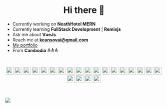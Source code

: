 <h1 align="center">Hi there 👋 </h1>

- Currently working on **NeathHotel MERN**
- Currently learning **FullStack Development** | **Remixjs**
- Ask me about **VueJs**
- Reach me at [**keansovai@gmail.com**](mailto:keansovai@gmail.com)
- [My portfolio](https://sovai.dev)
- From **Cambodia ≙≜≙**

&nbsp;
<p align="center"> 
    <img src="https://cdn.jsdelivr.net/gh/devicons/devicon@latest/icons/vuejs/vuejs-original.svg" width="24" height="24"/>
    <img src="https://cdn.jsdelivr.net/gh/devicons/devicon@latest/icons/nuxtjs/nuxtjs-original.svg" width="24" height="24"/>    
    <img src="https://cdn.jsdelivr.net/gh/devicons/devicon@latest/icons/react/react-original.svg" width="24" height="24"/>
    <img src="https://cdn.jsdelivr.net/gh/devicons/devicon@latest/icons/nextjs/nextjs-original.svg" width="24" height="24"/>
    <img src="https://cdn.jsdelivr.net/gh/devicons/devicon@latest/icons/angular/angular-plain.svg" width="24" height="24"/>
    <img src="https://cdn.jsdelivr.net/gh/devicons/devicon@latest/icons/nodejs/nodejs-original.svg" width="24" height="24" />
    <img src="https://cdn.jsdelivr.net/gh/devicons/devicon@latest/icons/postman/postman-original.svg" width="24" height="24" />
    <img src="https://cdn.jsdelivr.net/gh/devicons/devicon@latest/icons/pnpm/pnpm-original.svg" width="24" height="24" />
    <img src="https://cdn.jsdelivr.net/gh/devicons/devicon@latest/icons/npm/npm-original-wordmark.svg" width="24" height="24" />
    <img src="https://cdn.jsdelivr.net/gh/devicons/devicon@latest/icons/vitejs/vitejs-original.svg" width="24" height="24" />
    <img src="https://cdn.jsdelivr.net/gh/devicons/devicon@latest/icons/playwright/playwright-original.svg" width="24" height="24"/>
    <img src="https://cdn.jsdelivr.net/gh/devicons/devicon@latest/icons/figma/figma-original.svg" width="24" height="24" />
    <img src="https://cdn.jsdelivr.net/gh/devicons/devicon@latest/icons/xd/xd-original.svg" width="24" height="24" />
    <img src="https://cdn.jsdelivr.net/gh/devicons/devicon@latest/icons/tailwindcss/tailwindcss-original.svg" width="24" height="24" />
    <img src="https://cdn.jsdelivr.net/gh/devicons/devicon@latest/icons/mongodb/mongodb-original-wordmark.svg" width="24" height="24" />
    <img src="https://cdn.jsdelivr.net/gh/devicons/devicon@latest/icons/amazonwebservices/amazonwebservices-original-wordmark.svg" width="24" height="24" />
    <img src="https://cdn.jsdelivr.net/gh/devicons/devicon@latest/icons/digitalocean/digitalocean-original.svg" width="24" height="24" />
    <img src="https://cdn.jsdelivr.net/gh/devicons/devicon@latest/icons/sentry/sentry-original.svg" width="24" height="24" />
    <img src="https://cdn.jsdelivr.net/gh/devicons/devicon@latest/icons/ionic/ionic-original.svg" width="24" height="24" />
    <img src="https://cdn.jsdelivr.net/gh/devicons/devicon@latest/icons/swiper/swiper-original.svg" width="24" height="24" />
    <img src="https://cdn.jsdelivr.net/gh/devicons/devicon@latest/icons/notion/notion-original.svg" width="24" height="24" />
    <img src="https://cdn.jsdelivr.net/gh/devicons/devicon@latest/icons/markdown/markdown-original.svg" width="24" height="24" />
</p>


&nbsp;

![](https://komarev.com/ghpvc/?username=sovai)
